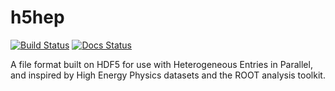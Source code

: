 # h5hep

[![Build Status](https://travis-ci.org/mattbellis/h5hep.svg?branch=master)](https://travis-ci.org/mattbellis/h5hep)
[![Docs Status](https://readthedocs.org/projects/pip/badge/)](h5hep.readthedocs.io)


A file format built on HDF5 for use with Heterogeneous Entries in Parallel, and inspired by High Energy Physics datasets and the ROOT analysis toolkit.
